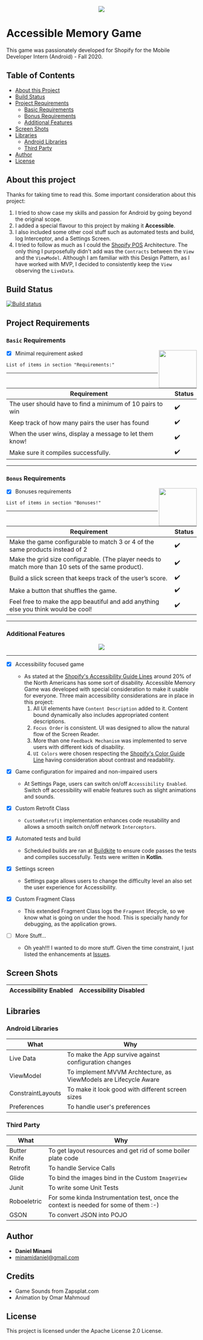 <p align="center">
  <img src="https://github.com/danielminami/accessible_memory_game_shopify/blob/trunk/app/src/main/res/drawable/accessible_memory_game_logo_gray_2.png">
</p>

# Accessible Memory Game

This game was passionately developed for Shopify for the Mobile Developer Intern (Android) - Fall 2020.

## Table of Contents

- [About this Project](#about-this-project)
- [Build Status](#build-status)
- [Project Requirements](#project-requirements)
  * [Basic Requirements](#basic-requirements)
  * [Bonus Requirements](#bonus-requirements)
  * [Additional Features](#additional-features)
- [Screen Shots](#screen-shots)
- [Libraries](#libraries)
  * [Android Libraries](#android-libraries)
  * [Third Party](#third-party)    
- [Author](#author)
- [License](#license)

## About this project

Thanks for taking time to read this. Some important consideration about this project:

1. I tried to show case my skills and passion for Android by going beyond the original scope.
2. I added a special flavour to this project by making it **Accessible**.
3. I also included some other cool stuff such as automated tests and build, log Interceptor, and a Settings Screen.
4. I tried to follow as much as I could the [Shopify POS](https://engineering.shopify.com/blogs/engineering/building-shopify-pos-android-using-mvvm) Architecture. The only thing I purposefully didn't add was the `Contracts` between the `View` and the `ViewModel`. Although I am familiar with this Design Pattern, as I have worked with MVP, I decided to consistently keep the `View` observing the `LiveData`.

## Build Status

[![Build status](https://badge.buildkite.com/fae4d188e43aa2339505c96c4c7c0c0cc506f018abd3c6c949.svg)](https://buildkite.com/minamidaniel/accessible-memory-game)

## Project Requirements


### `Basic` Requirements

<img align="right" width="100" height="100" src="https://media.giphy.com/media/IdU8QouHMzMdseSEUG/giphy.gif">

- [x] Minimal requirement asked 
```
List of items in section "Requirements:"
```
---

|Requirement|Status|
|---|---|
|The user should have to find a minimum of 10 pairs to win|:heavy_check_mark:|
|Keep track of how many pairs the user has found|:heavy_check_mark:|
|When the user wins, display a message to let them know!|:heavy_check_mark:|
|Make sure it compiles successfully.|:heavy_check_mark:|

---

### `Bonus` Requirements

<img align="right" width="100" height="100" src="https://media.indiedb.com/cache/images/games/1/35/34365/thumb_300x150/0_animation_Character_LevelUp.gif">

- [x] Bonuses requirements 
```
List of items in section "Bonuses!"
```
---

|Requirement|Status|
|---|---|
|Make the game configurable to match 3 or 4 of the same products instead of 2|:heavy_check_mark:|
|Make the grid size configurable. (The player needs to match more than 10 sets of the same product).|:heavy_check_mark:|
|Build a slick screen that keeps track of the user’s score.|:heavy_check_mark:|
|Make a button that shuffles the game.|:heavy_check_mark:|
|Feel free to make the app beautiful and add anything else you think would be cool!|:heavy_check_mark:|

---

### Additional Features

<p align="center">
  <img src="https://media.giphy.com/media/13HgwGsXF0aiGY/giphy.gif">
</p>

---

- [x] Accessibility focused game
    * As stated at the [Shopify's Accessibility Guide Lines](https://polaris.shopify.com/foundations/accessibility#navigation) around 20% of the North Americans has some sort of disability. Accessible Memory Game was developed with special consideration to make it usable for everyone. Three main accessibility considerations are in place in this project: 
        1. All UI elements have `Content Description` added to it. Content bound dynamically also includes appropriated content descriptions.
        2. `Focus Order` is consistent. UI was designed to allow the natural flow of the Screen Reader.
        3. More than one `Feedback Mechanism` was implemented to serve users with different kids of disability.
        4. `UI Colors` were chosen respecting the [Shopify's Color Guide Line](https://polaris.shopify.com/design/colors#navigation) having consideration about contrast and readability.

- [x] Game configuration for impaired and non-impaired users
    * At Settings Page, users can switch on/off `Accessibility Enabled`. Switch off accessibility will enable features such as slight animations and sounds.

- [x] Custom Retrofit Class
    * `CustomRetrofit` implementation enhances code reusability and allows a smooth switch on/off network `Interceptors`.

- [x] Automated tests and build
    * Scheduled builds are ran at [Buildkite](http://www.buildkite.com) to ensure code passes the tests and compiles successfully. Tests were written in **Kotlin**.

- [x] Settings screen
    * Settings page allows users to change the difficulty level an also set the user experience for Accessibility.

- [x] Custom Fragment Class
    * This extended Fragment Class logs the `Fragment` lifecycle, so we know what is going on under the hood. This is specially handy for debugging, as the application grows.

- [ ] More Stuff...
    * Oh yeah!!! I wanted to do more stuff. Given the time constraint, I just listed the enhancements at [Issues](https://github.com/danielminami/accessible_memory_game_shopify/issues).

## Screen Shots

|Accessibility Enabled|Accessibility Disabled|
|---|---|


## Libraries

### Android Libraries

|What|Why|
|---|---|
|Live Data|To make the App survive against configuration changes|
|ViewModel|To implement MVVM Archtecture, as ViewModels are Lifecycle Aware|
|ConstraintLayouts|To make it look good with different screen sizes|
|Preferences|To handle user's preferences|


### Third Party
|What|Why|
|---|---|
|Butter Knife|To get layout resources and get rid of some boiler plate code|
|Retrofit|To handle Service Calls|
|Glide|To bind the images bind in the Custom `ImageView`|
|Junit|To write some Unit Tests|
|Roboeletric|For some kinda Instrumentation test, once the context is needed for some of them :-)|
|GSON|To convert JSON into POJO|


## Author

* **Daniel Minami** 
* minamidaniel@gmail.com

## Credits

* Game Sounds from Zapsplat.com
* Animation by Omar Mahmoud

## License

This project is licensed under the Apache License 2.0 License.